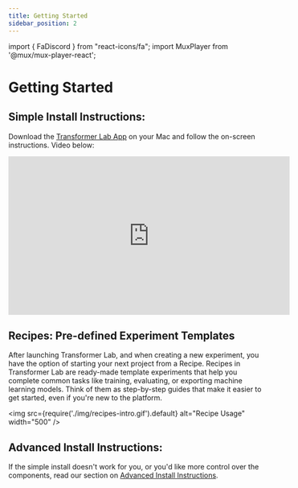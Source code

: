 ```yaml
---
title: Getting Started
sidebar_position: 2
---
```


import { FaDiscord } from "react-icons/fa";
import MuxPlayer from '@mux/mux-player-react';

# Getting Started

## Simple Install Instructions:

Download the [Transformer Lab App](http://transformerlab.ai) on your Mac and follow the on-screen instructions. Video below:

<iframe width="560" height="315" src="https://www.youtube.com/embed/SEYpvEOQ-Vw?si=eUYIzKR7rTZFLGVQ&cc_load_policy=1" title="YouTube video player" frameborder="0" allow="accelerometer; autoplay; clipboard-write; encrypted-media; gyroscope; picture-in-picture; web-share" allowfullscreen></iframe>

## Recipes: Pre-defined Experiment Templates

After launching Transformer Lab, and when creating a new experiment, you have the option of starting your next project from a Recipe. Recipes in Transformer Lab are ready-made template experiments that help you complete common tasks like training, evaluating, or exporting machine learning models. Think of them as step-by-step guides that make it easier to get started, even if you're new to the platform.

<img src={require('./img/recipes-intro.gif').default} alt="Recipe Usage" width="500" />


## Advanced Install Instructions:

If the simple install doesn't work for you, or you'd like more control over the components, read our section on [Advanced Install Instructions](./install/advanced-install.md).

